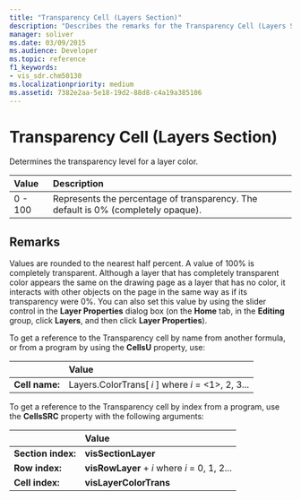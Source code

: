 ```yaml
---
title: "Transparency Cell (Layers Section)"
description: "Describes the remarks for the Transparency Cell (Layers Section), which determines the transparency level for a layer color."
manager: soliver
ms.date: 03/09/2015
ms.audience: Developer
ms.topic: reference
f1_keywords:
- vis_sdr.chm50130
ms.localizationpriority: medium
ms.assetid: 7382e2aa-5e18-19d2-88d8-c4a19a385106
---
```


# Transparency Cell (Layers Section)

Determines the transparency level for a layer color.
  
|**Value**|**Description**|
|:-----|:-----|
|0 - 100  <br/> |Represents the percentage of transparency. The default is 0% (completely opaque). |
   
## Remarks

Values are rounded to the nearest half percent. A value of 100% is completely transparent. Although a layer that has completely transparent color appears the same on the drawing page as a layer that has no color, it interacts with other objects on the page in the same way as if its transparency were 0%. You can also set this value by using the slider control in the **Layer Properties** dialog box (on the **Home** tab, in the **Editing** group, click **Layers**, and then click **Layer Properties**).
  
To get a reference to the Transparency cell by name from another formula, or from a program by using the **CellsU** property, use: 
  
||Value |
|:-----|:-----|
|**Cell name:**  <br/> |Layers.ColorTrans[ *i*  ] where  *i*  = <1>, 2, 3... |
   
To get a reference to the Transparency cell by index from a program, use the **CellsSRC** property with the following arguments: 
  
||Value |
|:-----|:-----|
|**Section index:**  <br/> |**visSectionLayer** <br/> |
|**Row index:**  <br/> |**visRowLayer** +  *i*  where  *i*  = 0, 1, 2... |
|**Cell index:**  <br/> |**visLayerColorTrans** <br/> |
   

